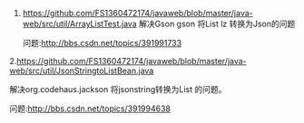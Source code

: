 
1. https://github.com/FS1360472174/javaweb/blob/master/java-web/src/util/ArrayListTest.java
解决Gson gson 将List<String> lz 转换为Json的问题

    问题:http://bbs.csdn.net/topics/391991733

2.https://github.com/FS1360472174/javaweb/blob/master/java-web/src/util/JsonStringtoListBean.java

解决org.codehaus.jackson 将jsonstring转换为List<Bean> 的问题。

   问题:http://bbs.csdn.net/topics/391994638